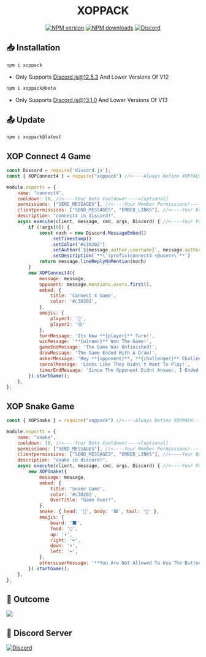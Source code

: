 <h1 align="center"><strong>XOPPACK</h1></strong>
<p align="center">
    <a href="https://www.npmjs.com/package/xoppack"><img src="https://img.shields.io/npm/v/xoppack.svg?maxAge=3600" alt="NPM version" /></a>
    <a href="https://www.npmjs.com/package/xoppack"><img src="https://img.shields.io/npm/dt/xoppack.svg?maxAge=3600" alt="NPM downloads" /></a>
    <a href="https://discord.gg/invite/dPXTa2XERS"><img src="https://badgen.net/discord/online-members/dPXTa2XERS" alt="Discord"></a>
</p>

## **📥 Installation**
```js
npm i xoppack
```

- Only Supports Discord.js@12.5.3 And Lower Versions Of V12

```js
npm i xoppack@beta
```

- Only Supports Discord.js@13.1.0 And Lower Versions Of V13

## **📤 Update**
```js
npm i xoppack@latest
```

## **XOP Connect 4 Game**
```js
const Discord = require('discord.js');
const { XOPConnect4 } = require("xoppack") //<----Always Define XOPPACK---->

module.exports = {
    name: "connect4",
    cooldown: 10, //<----Your Bots Cooldown!---->[optional]
    permissions: ["SEND_MESSAGES"], //<----Your Member Permissions!---->[optional]
    clientpermissions: ["SEND_MESSAGES", "EMBED_LINKS"], //<----Your Bots Permissions!---->[optional]
    description: "connect4 in discord!",
    async execute(client, message, cmd, args, Discord) { //<----Your Parameters---->
        if (!args[0]) {
            const noch = new Discord.MessageEmbed()
                .setTimestamp()
                .setColor('#c30202')
                .setAuthor(`${message.author.username}`, message.author.displayAvatarURL({ dynamic: true }))
                .setDescription(`**\`(prefix)connect4 <@user>\`**`)
            return message.lineReplyNoMention(noch)
        }
        new XOPConnect4({
            message: message,
            opponent: message.mentions.users.first(),
            embed: {
                title: 'Connect 4 Game',
                color: '#c30202',
            },
            emojis: {
                player1: '🔴',
                player2: '🟡'
            },
            turnMessage: 'Its Now **{player}** Turn!',
            winMessage: '**{winner}** Won The Game!',
            gameEndMessage: 'The Game Was Unfinished!',
            drawMessage: 'The Game Ended With A Draw!',
            askerMessage: 'Hey **{opponent}**, **{challenger}** Challenged You For A Game Of Connect 4!',
            cancelMessage: 'Looks Like They Didn\`t Want To Play!',
            timerEndMessage: 'Since The Opponent Didnt Answer, I Ended The Game!',
        }).startGame();
    },
};
```

## **XOP Snake Game**
```js
const { XOPSnake } = require("xoppack") //<----Always Define XOPPACK---->

module.exports = {
    name: "snake",
    cooldown: 10, //<----Your Bots Cooldown!---->[optional]
    permissions: ["SEND_MESSAGES"], //<----Your Member Permissions!---->[optional]
    clientpermissions: ["SEND_MESSAGES", "EMBED_LINKS"], //<----Your Bots Permissions!---->[optional]
    description: "snake in discord!",
    async execute(client, message, cmd, args, Discord) { //<----Your Parameters---->
        new XOPSnake({
            message: message,
            embed: {
                title: 'Snake Game',
                color: '#c30202',
                OverTitle: "Game Over!",
            },
            snake: { head: '🔴', body: '🟥', tail: '🔴' },
            emojis: {
                board: '⬛',
                food: '🍌',
                up: '⬆️',
                right: '➡️',
                down: '⬇️',
                left: '⬅️',
            },
            othersuserMessage: '**You Are Not Allowed To Use The Buttons For The Snake Game!**',
        }).startGame();
    },
};
```

## **🤳 Outcome**
<img src ='https://cdn.discordapp.com/attachments/824319314495537175/886195077494476850/Screenshot_2021-09-11_132043.png'>

## **👥 Discord Server**
<a href="https://discord.gg/invite/dPXTa2XERS"><img src="https://invidget.switchblade.xyz/dPXTa2XERS" alt="Discord"></a>